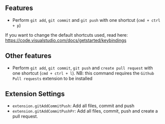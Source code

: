 ## Features

* Perform `git add`,  `git commit` and `git push` with one shortcut (`cmd + ctrl + p`)

If you want to change the default shortcuts used, read here: https://code.visualstudio.com/docs/getstarted/keybindings

## Other features

* Perform `git add`,  `git commit`,  `git push` and `create pull request` with one shortcut (`cmd + ctrl + l`). NB: this command requires the `Github Pull requests` extension to be installed

## Extension Settings

* `extension.gitAddCommitPush`: Add all files, commit and push 
* `extension.gitAddCommitPushPr`: Add all files, commit, push and create a pull request. 


